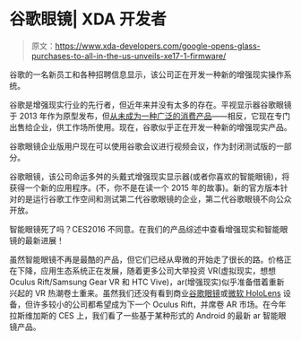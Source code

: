 # 谷歌眼镜| XDA 开发者

> 原文：<https://www.xda-developers.com/google-opens-glass-purchases-to-all-in-the-us-unveils-xe17-1-firmware/>

[](/google-augmented-reality-device-new/)

谷歌的一名新员工和各种招聘信息显示，该公司正在开发一种新的增强现实操作系统。

谷歌是增强现实行业的先行者，但近年来并没有太多的存在。平视显示器谷歌眼镜于 2013 年作为原型发布，但[从未成为一种广泛的消费产品](https://www.xda-developers.com/google-10-weird-decisions/)——相反，它现在专门出售给企业，供工作场所使用。现在，谷歌似乎正在开发一种新的增强现实产品。

[](/google-glass-meet-enterprise-closed-beta/)

谷歌眼镜企业版用户现在可以使用谷歌会议进行视频会议，作为封闭测试版的一部分。

谷歌眼镜，该公司命运多舛的头戴式增强现实显示器(或者你喜欢的智能眼镜)，将获得一个新的应用程序。(不，你不是在读一个 2015 年的故事)。新的官方版本针对的是运行谷歌工作空间和测试第二代谷歌眼镜的企业，第二代谷歌眼镜不向公众开放。

[](/android-based-smart-glass-round-up-whats-new-at-ces-2016/)

智能眼镜死了吗？CES2016 不同意。在我们的产品综述中查看增强现实和智能眼镜的最新进展！

虽然智能眼镜不再是最酷的产品，但它们已经从卑微的开始走了很长的路。价格正在下降，应用生态系统正在发展，随着更多公司大举投资 VR(虚拟现实，想想 Oculus Rift/Samsung Gear VR 和 HTC Vive)，ar(增强现实)似乎准备借着重新兴起的 VR 热潮卷土重来。虽然我们还没有看到商业[谷歌眼镜](https://www.google.com/glass/start/)或[微软 HoloLens](https://www.microsoft.com/microsoft-hololens/en-us) 设备，但许多较小的公司都希望成为下一个 Oculus Rift，并席卷 AR 市场。在今年拉斯维加斯的 CES 上，我们看了一些基于某种形式的 Android 的最新 ar 智能眼镜产品。